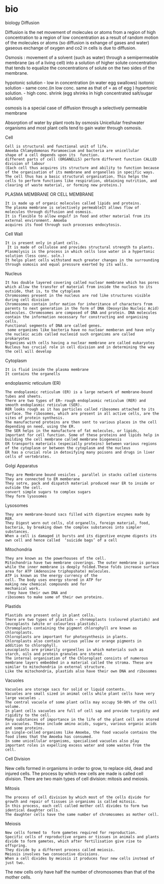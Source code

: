 # bio
biology
Diffusion 

Diffusion is the net movement of molecules or atoms from a region of high concentration to a region of low concentration as a result of random motion of the molecules or atoms (so diffusion is  exhange of gases and water)
gaseous exchange of oxygen and co2 in cells is due to diffusion.


Osmosis : movement of a solvent (such as water) through a semipermeable membrane (as of a living cell) into a solution of higher solute concentration that tends to equalize the concentrations of solute on the two sides of the membrane.

hypotonic solution - low in concentration (in water egg swallows)
isotonic solution - same conc.(in low conc. same as that of = as of egg )
hypertonic solution. - high conc.  shrink (egg shrinks in high concentrated salt/sugar solution)

osmosis is a special case of diffusion through a selectively permeable membrane

Absorption of water by plant roots by osmosis
Unicellular freshwater organisms and most plant cells tend to gain water through osmosis.

Cell

    Cell is structural and functional unit of life.
    Amoeba Chlamydomonas Paramoecium and bacteria are unicellular
    shape of a cell depends upon its  function.
    different parts of cell (ORGANELLS) perform different function CALLED division of labour
    (Each cell thus acquires its structure and ability to function because of the organisation of its membrane and organelles in specific ways. The cell thus has a basic structural organisation. This helps the cells to perform functions like respiration, obtaining nutrition, and clearing of waste material, or forming new proteins.)


PLASMA MEMBRANE OR CELL MEMBRANE

    It is made up of organic molecules called lipids and proteins.
    The plasma membrane is selectively permeableIt allows flow of molecules through diffusion and osmosis.
    It is flexible to allow engulf in food and other material from its external environment. Amoeba
    acquires its food through such processes endocytosis.

Cell Wall

    It is present only in plant cells.
     It is made of cellulose and provides structural strength to plants.
    Plasmolysis is the process in which cells lose water in a hypertonic solution (less conc. soln.)
    It helps plant cells withstand much greater changes in the surrounding through osmosis and equal pressure exerted by its walls.


Nucleus

    It has double layered covering called nuclear membrane which has pores which allow the transfer of material from inside the nucleus to its outside, that is, to the cytoplasm
    Chromosomes present in the nucleus are rod like structures visible during cell division
    Chromosomes contain infor mation for inheritance of characters from parents to next generation in the form of DNA (Deoxyribo Nucleic Acid) molecules. Chromosomes are composed of DNA and protein. DNA molecules contain the information necessary for constructing and organising cells.
    Functional segments of DNA are called genes.
     some organisms like bacteria have no nuclear memberan and have only the nucleic acids called nucleoid such organisms are called prokaryotes
    Organisms with cells having a nuclear membrane are called eukaryotes
    Nucleus has crucial role in cell division and in determining the way the cell will develop


Cytoplasm

    It is fluid inside the plasma membrane
    It contains the organells


endoplasmic reticulum (ER)

    The endoplasmic reticulum (ER) is a large network of membrane-bound tubes and sheets.
    There are two types of ER– rough endoplasmic reticulum (RER) and smooth endoplasmic reticulum (SER).
    RER looks rough as it has particles called ribosomes attached to its surface. The ribosomes, which are present in all active cells, are the sites of protein synthesis.
    The manufactured proteins are then sent to various places in the cell depending on need, using the ER.
    The SER helps in the manufacture of fat molecules, or lipids, important for cell function. Some of these proteins and lipids help in building the cell membrane called membrane biogenesis
    ER transports materials (especially proteins) between various regions of the cytoplasm or between the cytoplasm and the nucleus
    ER has a crucial role in detoxifying many poisons and drugs in liver cells of vertebrates.


Golgi Apparatus

    They are Membrane bound vesicles , parallel in stacks called cisterns
    They are connected to ER memberane
    They sotre, pack and dispatch material produced near ER to inside or outside the cell.
    convert simple sugars to complex sugars
    They form lysosomes

Lysosomes

    They are membrane-bound sacs filled with digestive enzymes made by RER.
    They Digest worn out cells, old organells, foreign material, food, bacteria, by breaking down the complex substances into simpler substances.
    When a cell is damaged it bursts and its digestive enzyme digests its own cell and hence called  ‘suicide bags’ of a cell


Mitochondria

    They are known as the powerhouses of the cell.
    Mitochondria have two membrane coverings. The outer membrane is porous while the inner membrane is deeply folded.These folds increase surface area for ATP (Adenosine triphopshate) molecules.
    ATP is known as the energy currency of the
    cell. The body uses energy stored in ATP for
    making new chemical compounds and for
    mechanical work.
     they have their own DNA and
    ribosomes to make some of their own proteins.


Plastids

    Plastids are present only in plant cells.
    There are two types of plastids – chromoplasts (coloured plastids) and leucoplasts (white or colourless plastids).
    Chromoplasts containing the pigment chlorophyll are known as chloroplasts.
    Chloroplasts are important for photosynthesis in plants.
    Chloroplasts also contain various yellow or orange pigments in addition to chlorophyll.
    Leucoplasts are primarily organelles in which materials such as starch, oils and protein granules are stored.
    The internal organisation of the Chloroplast consists of numerous membrane layers embedded in a material called the stroma. These are similar to mitochondria in external structure.
    Like the mitochondria, plastids also have their own DNA and ribosomes


Vacuoles

    Vacuoles are storage sacs for solid or liquid contents.
    Vacuoles are small sized in animal cells while plant cells have very large vacuoles .
    The central vacuole of some plant cells may occupy 50-90% of the cell volume.
    In plant cells vacuoles are full of cell sap and provide turgidity and rigidity to the cell.
    Many substances of importance in the life of the plant cell are stored in vacuoles. These include amino acids, sugars, various organic acids and some proteins.
    In single-celled organisms like Amoeba, the food vacuole contains the food items that the Amoeba has consumed.
    In some unicellular organisms, specialised vacuoles also play important roles in expelling excess water and some wastes from the cell.

Cell Division

New cells formed in organisms in order to grow, to replace old, dead and injured cells.
The process by which new cells are made is called cell division.
There are two main types of cell division: mitosis and meiosis.

Mitosis

    The process of cell division by which most of the cells divide for growth and repair of tissues in organisms is called mitosis.
    In this process, each cell called mother cell divides to form two identical daughter cells.
    The daughter cells have the same number of chromosomes as mother cell. 


Meiosis

    New cells formed to  form gametes required for reproduction.
    Specific cells of reproductive organs or tissues in animals and plants divide to form gametes, which after fertilisation give rise to offspring.
    They divide by a different process called meiosis.
    Meiosis involves two consecutive divisions.
    When a cell divides by meiosis it produces four new cells instead of just two.
The new cells only have half the number of chromosomes than that of the mother cells.
